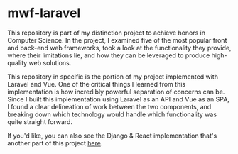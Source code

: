 # mwf-laravel
This repository is part of my distinction project to achieve honors in Computer Science. In the project, I examined five of the most popular front and back-end web frameworks, took a look at the functionality they provide, where their limitations lie, and how they can be leveraged to produce high-quality web solutions.

This repository in specific is the portion of my project implemented with Laravel and Vue. One of the critical things I learned from this implementation is how incredibly powerful separation of concerns can be. Since I built this implementation using Laravel as an API and Vue as an SPA, I found a clear delineation of work between the two components, and breaking down which technology would handle which functionality was quite straight forward. 

If you'd like, you can also see the Django & React implementation that's another part of this project [here](https://github.com/PolyCole/mwf-django).